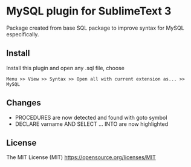 # MySQL plugin for SublimeText 3

Package created from base SQL package to improve syntax for MySQL especifically.

## Install

Install this plugin and open any .sql file, choose

    Menu >> View >> Syntax >> Open all with current extension as... >> MySQL

## Changes

* PROCEDURES are now detected and found with goto symbol
* DECLARE varname AND SELECT ... INTO are now highlighted

## License

The MIT License (MIT)
https://opensource.org/licenses/MIT
